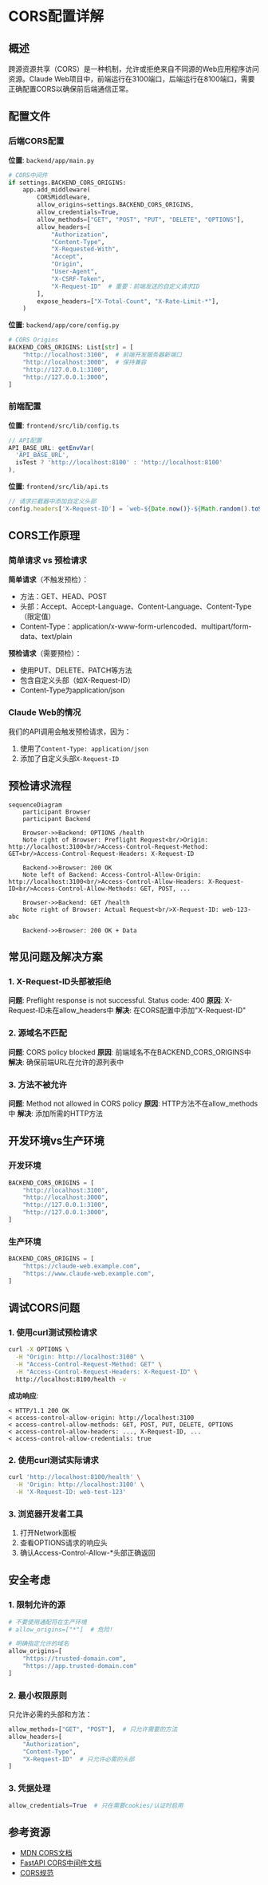 # CORS配置详解

## 概述

跨源资源共享（CORS）是一种机制，允许或拒绝来自不同源的Web应用程序访问资源。Claude Web项目中，前端运行在3100端口，后端运行在8100端口，需要正确配置CORS以确保前后端通信正常。

## 配置文件

### 后端CORS配置

**位置**: `backend/app/main.py`

```python
# CORS中间件
if settings.BACKEND_CORS_ORIGINS:
    app.add_middleware(
        CORSMiddleware,
        allow_origins=settings.BACKEND_CORS_ORIGINS,
        allow_credentials=True,
        allow_methods=["GET", "POST", "PUT", "DELETE", "OPTIONS"],
        allow_headers=[
            "Authorization",
            "Content-Type",
            "X-Requested-With",
            "Accept",
            "Origin",
            "User-Agent",
            "X-CSRF-Token",
            "X-Request-ID"  # 重要：前端发送的自定义请求ID
        ],
        expose_headers=["X-Total-Count", "X-Rate-Limit-*"],
    )
```

**位置**: `backend/app/core/config.py`

```python
# CORS Origins
BACKEND_CORS_ORIGINS: List[str] = [
    "http://localhost:3100",  # 前端开发服务器新端口
    "http://localhost:3000",  # 保持兼容
    "http://127.0.0.1:3100",
    "http://127.0.0.1:3000",
]
```

### 前端配置

**位置**: `frontend/src/lib/config.ts`

```javascript
// API配置
API_BASE_URL: getEnvVar(
  'API_BASE_URL',
  isTest ? 'http://localhost:8100' : 'http://localhost:8100'
),
```

**位置**: `frontend/src/lib/api.ts`

```javascript
// 请求拦截器中添加自定义头部
config.headers['X-Request-ID'] = `web-${Date.now()}-${Math.random().toString(36).substring(2, 9)}`
```

## CORS工作原理

### 简单请求 vs 预检请求

**简单请求**（不触发预检）：
- 方法：GET、HEAD、POST
- 头部：Accept、Accept-Language、Content-Language、Content-Type（限定值）
- Content-Type：application/x-www-form-urlencoded、multipart/form-data、text/plain

**预检请求**（需要预检）：
- 使用PUT、DELETE、PATCH等方法
- 包含自定义头部（如X-Request-ID）
- Content-Type为application/json

### Claude Web的情况

我们的API调用会触发预检请求，因为：
1. 使用了`Content-Type: application/json`
2. 添加了自定义头部`X-Request-ID`

## 预检请求流程

```mermaid
sequenceDiagram
    participant Browser
    participant Backend

    Browser->>Backend: OPTIONS /health
    Note right of Browser: Preflight Request<br/>Origin: http://localhost:3100<br/>Access-Control-Request-Method: GET<br/>Access-Control-Request-Headers: X-Request-ID

    Backend->>Browser: 200 OK
    Note left of Backend: Access-Control-Allow-Origin: http://localhost:3100<br/>Access-Control-Allow-Headers: X-Request-ID<br/>Access-Control-Allow-Methods: GET, POST, ...

    Browser->>Backend: GET /health
    Note right of Browser: Actual Request<br/>X-Request-ID: web-123-abc

    Backend->>Browser: 200 OK + Data
```

## 常见问题及解决方案

### 1. X-Request-ID头部被拒绝

**问题**: Preflight response is not successful. Status code: 400
**原因**: X-Request-ID未在allow_headers中
**解决**: 在CORS配置中添加"X-Request-ID"

### 2. 源域名不匹配

**问题**: CORS policy blocked
**原因**: 前端域名不在BACKEND_CORS_ORIGINS中
**解决**: 确保前端URL在允许的源列表中

### 3. 方法不被允许

**问题**: Method not allowed in CORS policy
**原因**: HTTP方法不在allow_methods中
**解决**: 添加所需的HTTP方法

## 开发环境vs生产环境

### 开发环境
```python
BACKEND_CORS_ORIGINS = [
    "http://localhost:3100",
    "http://localhost:3000", 
    "http://127.0.0.1:3100",
    "http://127.0.0.1:3000",
]
```

### 生产环境
```python
BACKEND_CORS_ORIGINS = [
    "https://claude-web.example.com",
    "https://www.claude-web.example.com",
]
```

## 调试CORS问题

### 1. 使用curl测试预检请求

```bash
curl -X OPTIONS \
  -H "Origin: http://localhost:3100" \
  -H "Access-Control-Request-Method: GET" \
  -H "Access-Control-Request-Headers: X-Request-ID" \
  http://localhost:8100/health -v
```

**成功响应**:
```
< HTTP/1.1 200 OK
< access-control-allow-origin: http://localhost:3100
< access-control-allow-methods: GET, POST, PUT, DELETE, OPTIONS
< access-control-allow-headers: ..., X-Request-ID, ...
< access-control-allow-credentials: true
```

### 2. 使用curl测试实际请求

```bash
curl 'http://localhost:8100/health' \
  -H 'Origin: http://localhost:3100' \
  -H 'X-Request-ID: web-test-123'
```

### 3. 浏览器开发者工具

1. 打开Network面板
2. 查看OPTIONS请求的响应头
3. 确认Access-Control-Allow-*头部正确返回

## 安全考虑

### 1. 限制允许的源

```python
# 不要使用通配符在生产环境
# allow_origins=["*"]  # 危险!

# 明确指定允许的域名
allow_origins=[
    "https://trusted-domain.com",
    "https://app.trusted-domain.com"
]
```

### 2. 最小权限原则

只允许必需的头部和方法：

```python
allow_methods=["GET", "POST"],  # 只允许需要的方法
allow_headers=[
    "Authorization",
    "Content-Type", 
    "X-Request-ID"  # 只允许必需的头部
]
```

### 3. 凭据处理

```python
allow_credentials=True  # 只在需要cookies/认证时启用
```

## 参考资源

- [MDN CORS文档](https://developer.mozilla.org/en-US/docs/Web/HTTP/CORS)
- [FastAPI CORS中间件文档](https://fastapi.tiangolo.com/tutorial/cors/)
- [CORS规范](https://www.w3.org/TR/cors/)